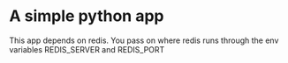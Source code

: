 # A simple python app

This app depends on redis.
You pass on where redis runs through the env variables REDIS_SERVER and REDIS_PORT
